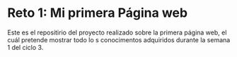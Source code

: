 #  Reto 1: Mi primera Página web
Este es el repositirio del proyecto realizado sobre la primera página web, el cuál pretende mostrar todo lo s conocimentos adquiridos durante la semana 1 del ciclo 3.
